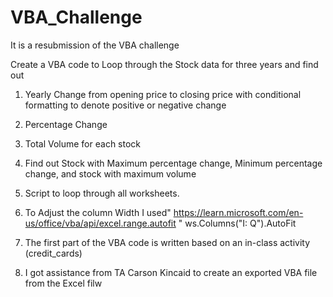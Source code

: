 # VBA_Challenge

It is a resubmission of the VBA challenge

Create  a VBA code to Loop through the Stock data for three years and find out
  1. Yearly Change from opening price to closing price with conditional formatting to denote positive or negative change
  2. Percentage Change
  3. Total Volume for each stock
  4. Find out Stock with Maximum percentage change, Minimum percentage change, and stock with maximum volume
  5. Script to loop through all worksheets.

     
1. To Adjust the column Width I used"  https://learn.microsoft.com/en-us/office/vba/api/excel.range.autofit " 
ws.Columns("I: Q").AutoFit
2. The first part of the VBA code is written based on an in-class activity (credit_cards)

3. I got assistance from TA Carson Kincaid to create an exported VBA file from the Excel filw

